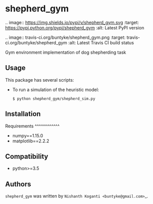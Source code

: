 shepherd_gym
============

.. image:: https://img.shields.io/pypi/v/shepherd_gym.svg
    :target: https://pypi.python.org/pypi/shepherd_gym
    :alt: Latest PyPI version

.. image:: travis-ci.org/buntyke/shepherd_gym.png
   :target: travis-ci.org/buntyke/shepherd_gym
   :alt: Latest Travis CI build status

Gym environment implementation of dog shepherding task

Usage
-----

This package has several scripts:

* To run a simulation of the heuristic model:
  ```
  $ python shepherd_gym/shepherd_sim.py
  ```

Installation
------------

Requirements
^^^^^^^^^^^^
* numpy==1.15.0
* matplotlib==2.2.2

Compatibility
-------------

* python>=3.5 

Authors
-------

`shepherd_gym` was written by `Nishanth Koganti <buntyke@gmail.com>`_.

